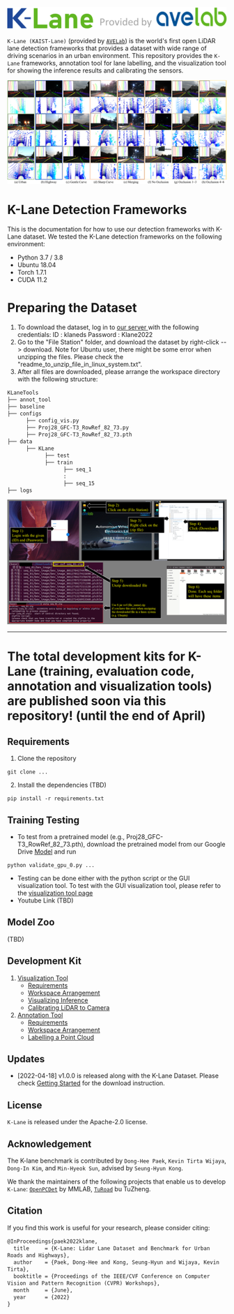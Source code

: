 ![image](./docs/imgs/klane_logo_ver2.png)


`K-Lane (KAIST-Lane)` (provided by [`AVELab`](http://ave.kaist.ac.kr/)) is the world's first open LiDAR lane detection frameworks that provides a dataset with wide range of driving scenarios in an urban environment. This repository provides the `K-Lane` frameworks, annotation tool for lane labelling, and the visualization tool for showing the inference results and calibrating the sensors.


![image](./docs/imgs/klane_examples.png)


# K-Lane Detection Frameworks
This is the documentation for how to use our detection frameworks with K-Lane dataset.
We tested the K-Lane detection frameworks on the following environment:
* Python 3.7 / 3.8
* Ubuntu 18.04
* Torch 1.7.1
* CUDA 11.2

# Preparing the Dataset
1. To download the dataset, log in to <a href="https://kaistavelab.direct.quickconnect.to:54568/"> our server </a> with the following credentials: 
      ID       : klaneds
      Password : Klane2022
2. Go to the "File Station" folder, and download the dataset by right-click --> download.
   Note for Ubuntu user, there might be some error when unzipping the files. Please check the "readme_to_unzip_file_in_linux_system.txt".
3. After all files are downloaded, please arrange the workspace directory with the following structure:
```
KLaneTools
├── annot_tool
├── baseline 
├── configs
      ├── config_vis.py
      ├── Proj28_GFC-T3_RowRef_82_73.py
      ├── Proj28_GFC-T3_RowRef_82_73.pth
├── data
      ├── KLane
            ├── test
            ├── train
                  ├── seq_1
                  :
                  ├── seq_15 
├── logs
```
![image](./docs/imgs/download_manual.png)

---
# The total development kits for K-Lane (training, evaluation code, annotation and visualization tools) are published soon via this repository! (until the end of April)

## Requirements

1. Clone the repository
```
git clone ...
```

2. Install the dependencies (TBD)
```
pip install -r requirements.txt
```

## Training Testing
* To test from a pretrained model (e.g., Proj28_GFC-T3_RowRef_82_73.pth), download the pretrained model from our Google Drive <a href="https://drive.google.com/drive/folders/14QHSxbCsUEf0FYZIa3j_uMFcLmMDwQmB?usp=sharing" title="K-Lane Dataset">Model</a> and run
```
python validate_gpu_0.py ...
```
* Testing can be done either with the python script or the GUI visualization tool. To test with the GUI visualization tool, please refer to the <a href = "https://github.com/..." title="Visualization Tool"> visualization tool page </a>
*  Youtube Link (TBD)

## Model Zoo
(TBD)

## Development Kit 
1. [Visualization Tool](./docs/visualization.md)
      * [Requirements](./docs/visualization.md#Requirements)
      * [Workspace Arrangement](./docs/visualization.md#Workspace-Arrangement)
      * [Visualizing Inference](./docs/visualization.md#Visualizing-Inference)
      * [Calibrating LiDAR to Camera](./docs/visualization.md#Calibrating-LiDAR-to-Camera)
2. [Annotation Tool](./docs/annotation.md)
      * [Requirements](./docs/annotation.md#Requirements)
      * [Workspace Arrangement](./docs/annotation.md#Workspace-Arrangement)
      * [Labelling a Point Cloud](./docs/annotation.md#Labelling-a-Point-Cloud)

## Updates
* [2022-04-18] v1.0.0 is released along with the K-Lane Dataset. Please check [Getting Started](./docs/KLane.md#Workspace-Arrangement) for the download instruction.

## License
`K-Lane` is released under the Apache-2.0 license.

## Acknowledgement
The K-lane benchmark is contributed by `Dong-Hee Paek`, `Kevin Tirta Wijaya`, `Dong-In Kim`, and `Min-Hyeok Sun`, advised by `Seung-Hyun Kong`.

We thank the maintainers of the following projects that enable us to develop `K-Lane`:
[`OpenPCDet`](https://github.com/open-mmlab/OpenPCDet) by MMLAB, [`TuRoad`](https://github.com/Turoad/lanedet) bu TuZheng.

## Citation

If you find this work is useful for your research, please consider citing:
```
@InProceedings{paek2022klane,
  title     = {K-Lane: Lidar Lane Dataset and Benchmark for Urban Roads and Highways},
  author    = {Paek, Dong-Hee and Kong, Seung-Hyun and Wijaya, Kevin Tirta},
  booktitle = {Proceedings of the IEEE/CVF Conference on Computer Vision and Pattern Recognition (CVPR) Workshops},
  month     = {June},
  year      = {2022}
}
```
